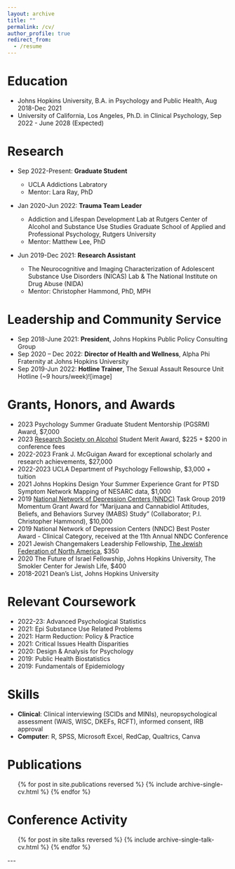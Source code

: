 ```yaml
---
layout: archive
title: ""
permalink: /cv/
author_profile: true
redirect_from:
  - /resume
---
```


# Education

* Johns Hopkins University, B.A. in Psychology and Public Health, Aug 2018-Dec 2021
* University of California, Los Angeles, Ph.D. in Clinical Psychology, Sep 2022 - June 2028 (Expected)

# Research
* Sep 2022-Present: <b>Graduate Student</b>
    * UCLA Addictions Labratory
    * Mentor: Lara Ray, PhD
    
* Jan 2020-Jun 2022: <b>Trauma Team Leader</b>
  * Addiction and Lifespan Development Lab at Rutgers Center of Alcohol and Substance Use Studies 
Graduate School of Applied and Professional Psychology, Rutgers University
  * Mentor: Matthew Lee, PhD
  
* Jun 2019-Dec 2021: <b>Research Assistant</b>
  * The Neurocognitive and Imaging Characterization of Adolescent Substance Use Disorders (NICAS) Lab & The National Institute on Drug Abuse (NIDA)
  * Mentor: Christopher Hammond, PhD, MPH

# Leadership and Community Service

* Sep 2018-June 2021: <b>President</b>, Johns Hopkins Public Policy Consulting Group
* Sep 2020 – Dec 2022: <b>Director of Health and Wellness</b>, Alpha Phi Fraternity at Johns Hopkins University
* Sep 2019-Jun 2022: <b>Hotline Trainer</b>, The Sexual Assault Resource Unit Hotline (~9 hours/week)![image]

# Grants, Honors, and Awards
* 2023	Psychology Summer Graduate Student Mentorship (PGSRM) Award, $7,000
* 2023	[Research Society on Alcohol](https://researchsocietyonalcohol.org/) Student Merit Award, $225 + $200 in conference fees 
* 2022-2023	Frank J. McGuigan Award for exceptional scholarly and research achievements, $27,000 
* 2022-2023	UCLA Department of Psychology Fellowship, $3,000 + tuition
* 2021	Johns Hopkins Design Your Summer Experience Grant for PTSD Symptom Network Mapping of NESARC data, $1,000
* 2019	[National Network of Depression Centers (NNDC)](https://nndc.org/) Task Group 2019 Momentum Grant Award for “Marijuana and Cannabidiol Attitudes, Beliefs, and Behaviors Survey (MABS) Study” (Collaborator; P.I. Christopher Hammond), $10,000 
* 2019	National Network of Depression Centers (NNDC) Best Poster Award - Clinical Category, received at the 11th Annual NNDC Conference
* 2021	Jewish Changemakers Leadership Fellowship, [The Jewish Federation of North America](https://www.jewishfederations.org/), $350
* 2020	The Future of Israel Fellowship, Johns Hopkins University, The Smokler Center for Jewish Life, $400
* 2018-2021	Dean’s List, Johns Hopkins University

# Relevant Coursework

* 2022-23: Advanced Psychological Statistics
* 2021: Epi Substance Use Related Problems
* 2021: Harm Reduction: Policy & Practice
* 2021: Critical Issues Health Disparities
* 2020: Design & Analysis for Psychology
* 2019: Public Health Biostatistics
* 2019: Fundamentals of Epidemiology


# Skills

* **Clinical**: Clinical interviewing (SCIDs and MINIs), neuropsychological assessment (WAIS, WISC, DKEFs, RCFT), informed consent, IRB approval
* **Computer**: R, SPSS, Microsoft Excel, RedCap, Qualtrics, Canva

# Publications

  <ul>{% for post in site.publications reversed %}
    {% include archive-single-cv.html %}
  {% endfor %}</ul>
  
# Conference Activity

  <ul>{% for post in site.talks reversed %}
    {% include archive-single-talk-cv.html %}
  {% endfor %}</ul>
  ---
